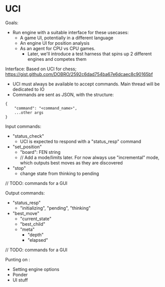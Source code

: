 # UCI

Goals:
- Run engine with a suitable interface for these usecases:
    - A game UI, potentially in a different language
    - An engine UI for position analysis
    - As an agent for CPU vs CPU games.
        - Later, we'll introduce a test harness that spins up 2 different engines and competes them

Interface:
Based on UCI for chess;
https://gist.github.com/DOBRO/2592c6dad754ba67e6dcaec8c90165bf

- UCI must always be available to accept commands. Main thread will be dedicated to IO
- Commands are sent as JSON, with the structure:
```
{
    "command": "<command_name>",
    ...other args
}
```

Input commands:
- "status_check"
    - UCI is expected to respond with a "status_resp" command
- "set_position"
    - "board": FEN string
    - // Add a mode/limits later. For now always use "incremental" mode, which outputs best moves as they are discovered
- "stop"
    - change state from thinking to pending

// TODO: commands for a GUI

Output commands:
- "status_resp"
    - "initializing", "pending", "thinking"
- "best_move"
    - "current_state"
    - "best_child"
    - "meta"
        - "depth"
        - "elapsed"

// TODO: commands for a GUI

Punting on :
- Setting engine options
- Ponder
- UI stuff
